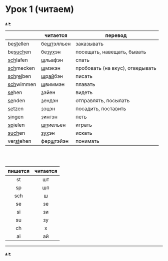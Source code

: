 # Урок 1 (читаем)

[&#9652;](../index.md) [&#9656;](./02_verb_konjugation.md)

| | читается | перевод |
|-|-|-|
| be<u>st</u>ellen | бе<u>шт</u>элльен | заказывать |
| be<u>su</u><u>ch</u>en | бе<u>зу</u><u>х</u>эн | посещать, навещать, бывать |
| <u>sch</u>lafen | <u>ш</u>льафэн | спать |
| <u>sch</u>mecken | <u>ш</u>мэкэн | пробовать (на вкус), отведывать |
| <u>sch</u>r<u>ei</u>ben | <u>ш</u>р<u>ай</u>бэн | писать |
| <u>sch</u>wimmen | <u>ш</u>виммэн | плавать |
| <u>se</u>hen | <u>з</u>эйен | видеть |
| <u>se</u>nden | <u>з</u>ендэн | отправлять, посылать |
| <u>se</u>tzen | <u>з</u>эцэн | посадить, поставить |
| <u>si</u>ngen | <u>з</u>ингэн | петь |
| <u>sp</u>ielen | <u>шп</u>иельен | играть |
| <u>su</u><u>ch</u>en | <u>зу</u><u>х</u>эн | искать |
| ver<u>st</u>ehen | фер<u>ш</u>тэйэн | понимать |

<br>
<br>

| пишется | читается |
|:-:|:-:|
| st | шт |
| sp | шп |
| sch | ш |
| se | зе |
| si | зи |
| su | зу |
| ch | х |
| ai | ай |

---
[&#9652;](../index.md) [&#9656;](./02_verb_konjugation.md)